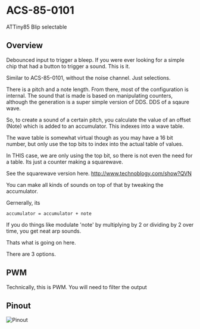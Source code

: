 # ACS-85-0101

 ATTiny85 Blip selectable

## Overview

Debounced input to trigger a bleep.  If you were ever looking for a simple chip that had a button to trigger a sound. This is it.

Similar to ACS-85-0101, without the noise channel.  Just selections.

There is a pitch and a note length.  From there, most of the configuration is internal.  The sound that is made is based on manipulating counters, although the generation is a super simple version of DDS.  DDS of a sqaure wave.

So, to create a sound of a certain pitch, you calculate the value of an offset (Note) which is added to an accumulator.  This indexes into a wave table.

The wave table is somewhat virtual though as you may have a 16 bit number, but only use the top bits to index into the actual table of values.  

In THIS case, we are only using the top bit, so there is not even the need for a table.  Its just a counter making a squarewave.

See the squarewave version here.
http://www.technoblogy.com/show?QVN

You can make all kinds of sounds on top of that by tweaking the accumulator.

Gernerally, its  
```
accumulator = accumulator + note
```

If you do things like modulate 'note' by multiplying by 2 or dividing by 2 over time, you get neat arp sounds.

Thats what is going on here.

There are 3 options.
 

## PWM

Technically, this is PWM.  You will need to filter the output


## Pinout

![Pinout](https://github.com/robstave/ArduinoComponentSketches/blob/master/ACS-85%20ATTiny85%20sketches/ACS-85-0101/images/ACS-85-0101.png)

 